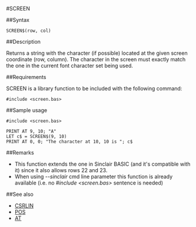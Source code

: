 #SCREEN

##Syntax


```
SCREEN$(row, col)
```

##Description

Returns a string with the character (if possible) located at the given screen coordinate (row, column).
The character in the screen must exactly match the one in the current font character set being used.

##Requirements

SCREEN is a library function to be included with the following command:


```
#include <screen.bas>
```

##Sample usage

```
#include <screen.bas>

PRINT AT 9, 10; "A"
LET c$ = SCREEN$(9, 10)
PRINT AT 0, 0; "The character at 10, 10 is "; c$
```

##Remarks

* This function extends the one in Sinclair BASIC (and it's compatible with it) since it also allows rows 22 and 23.
* When using _--sinclair_ cmd line parameter this function is already available (i.e. no _#include <screen.bas>_ sentence is needed)

##See also

* [ CSRLIN ](csrlin_.md)
* [ POS](pos_.md)
* [ AT ](at_.md)
